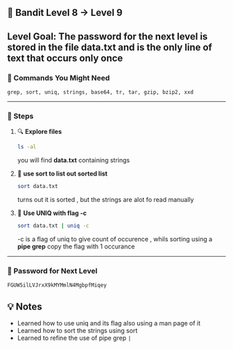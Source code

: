 ## 🎯 Bandit Level 8 → Level 9

**Level Goal:**
The password for the next level is stored in the file data.txt and is the only line of text that occurs only once
---

### 🧰 Commands You Might Need
`grep, sort, uniq, strings, base64, tr, tar, gzip, bzip2, xxd`

---

### 🧭 Steps

1. 🔍 **Explore files**
   ```bash
   ls -al
   ```
    you will find **data.txt** containing strings 

2. 📄 **use sort to list out sorted list**
   ```bash
   sort data.txt 
   ```
    turns out it is sorted , but the strings are alot fo read manually 

3. 🦄 **Use UNIQ with flag -c**
   ```bash
   sort data.txt | uniq -c
   ```
    -c is a flag of uniq to give count of occurence , whils sorting using a **pipe grep**
    copy the flag with 1 occurance 

---

### 🔑 Password for Next Level
```
FGUW5ilLVJrxX9kMYMmlN4MgbpfMiqey
```

## 💡 Notes
* Learned how to use uniq and its flag also using a man page of it 
* Learned how to sort the strings using sort 
* Learned to refine the use of pipe grep `|`
